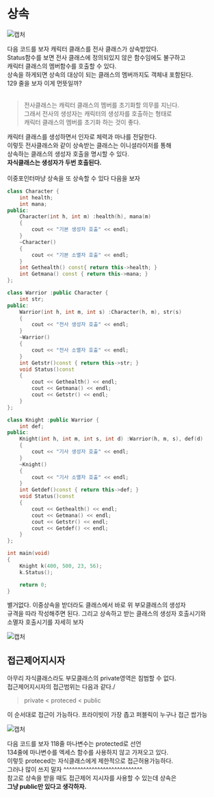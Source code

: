 # 상속

![캡처](https://user-images.githubusercontent.com/43857226/69845962-d3cc8d00-12b5-11ea-9b98-ffb29ed3273f.PNG)</br>

다음 코드를 보자 캐릭터 클래스를 전사 클래스가 상속받았다. </br>
Status함수를 보면 전사 클래스에 정의되있지 않은 함수임에도 불구하고 </br>
캐릭터 클래스의 멤버함수를 호출할 수 있다. </br>
상속을 하게되면 상속의 대상이 되는 클래스의 멤버까지도 객체내 포함된다. </br>
129 줄을 보자 이게 먼뜻일까? </br>
</br>

> 전사클래스는 캐릭터 클래스의 멤버를 초기화할 의무를 지닌다. </br>
그래서 전사의 생성자는 캐릭터의 생성자를 호출하는 형태로 </br>
캐릭터 클래스의 멤버를 초기화 하는 것이 좋다. </br>

캐릭터 클래스를 생성하면서 인자로 체력과 마나를 전달한다. </br>
이렇듯 전사클래스와 같이 상속받는 클래스는 이니셜라이저를 통해 </br>
상속하는 클래스의 생성자 호출을 명시할 수 있다. </br>
**자식클래스는 생성자가 두번 호출된다.** </br>
</br>
이중포인터마냥 상속을 또 상속할 수 있다 다음을 보자 </br>

```c++
class Character {
	int health;
	int mana;
public:
	Character(int h, int m) :health(h), mana(m)
	{
		cout << "기본 생성자 호출" << endl;
	}
	~Character() 
	{
		cout << "기본 소멸자 호출" << endl;
	}
	int Gethealth() const{ return this->health; }
	int Getmana() const { return this->mana; }
};

class Warrior :public Character {
	int str;
public:
	Warrior(int h, int m, int s) :Character(h, m), str(s) 
	{
		cout << "전사 생성자 호출" << endl;
	}
	~Warrior()
	{
		cout << "전사 소멸자 호출" << endl;
	}
	int Getstr()const { return this->str; }
	void Status()const
	{
		cout << Gethealth() << endl;
		cout << Getmana() << endl;
		cout << Getstr() << endl;
	}
};

class Knight :public Warrior {
	int def;
public:
	Knight(int h, int m, int s, int d) :Warrior(h, m, s), def(d) 
	{
		cout << "기사 생성자 호출" << endl;
	}
	~Knight()
	{
		cout << "기사 소멸자 호출" << endl;
	}
	int Getdef()const { return this->def; }
	void Status()const
	{
		cout << Gethealth() << endl;
		cout << Getmana() << endl;
		cout << Getstr() << endl;
		cout << Getdef() << endl;
	}
};

int main(void)
{
	Knight k(400, 500, 23, 56);
	k.Status();

	return 0;
}

```
별거없다. 이중상속을 받더라도 클래스에서 바로 위 부모클래스의 생성자</br> 
규격을 따라 작성해주면 된다. 그리고 상속하고 받는 클래스의 생성자 호출시기와</br>
소멸자 호출시기를 자세히 보자 </br>

![캡처](https://user-images.githubusercontent.com/43857226/69848093-5eb08600-12bc-11ea-9fd4-c7b321be3f2b.PNG) </br>

## 접근제어지시자

아무리 자식클래스라도 부모클래스의 private영역은 침범할 수 없다. </br>
접근제어지시자의 접근범위는 다음과 같다./ </br>

> private < proteced < public

이 순서대로 접근이 가능하다. 프라이빗이 가장 좁고 퍼블릭이 누구나 접근 쌉가능</br>

![캡처](https://user-images.githubusercontent.com/43857226/69848868-87d21600-12be-11ea-8be1-9f4a03ae7226.PNG)</br>

다음 코드를 보자 118줄 마나변수는 protected로 선언 </br>
134줄에 마나변수를 엑세스 함수를 사용하지 않고 가져오고 있다. </br>
이렇듯 proteced는 자식클래스에게 제한적으로 접근허용가능하다. </br>
그러나 많이 쓰지 말자 ^^^^^^^^^^^^^^^^^^^^^^^^^^^^ </br>
참고로 상속을 받을 때도 접근제어 지시자를 사용할 수 있는데 상속은 </br>
**그냥 public만 있다고 생각하자.** </br>




